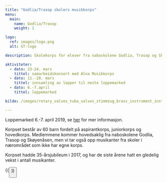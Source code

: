```yaml
---
title: "Godlia/Trasop skolers musikkorps"
menu:
  main:
    name: Godlia/Trasop
    weight: 1

logo:
  ref: images/logo.png
  alt: GT-logo

description: Skolekorps for elever fra naboskolene Godlia, Trasop og Skøyenåsen.

aktiviteter:
  - dato: 23-24. mars
    tittel: samarbeidskonsert med Alna Musikkorps
  - dato: 11.-20. mars
    tittel: innsamling av lopper til neste loppemarked
  - dato: 6.-7.april
    tittel: loppemarked

bilde: /images/rotary_valves_tuba_valves_stimmzug_brass_instrument_instrument_gloss_gold-1335416.jpg

---
```


Loppemarked 6.-7. april 2019, se [her](/loppemarked) for mer informasjon.

Korpset består av 60 barn fordelt på aspirantkorps, juniorkorps og hovedkorps. Medlemmene kommer hovedsaklig fra naboskolene Godlia, Trasop og Skøyenåsen, men vi tar også opp musikanter fra skoler i nærområdet som ikke har egne korps.

Korpset hadde 35-årsjubileum i 2017, og har de siste årene hatt en gledelig vekst i antall musikanter.

{{<button link="bli_medlem" tekst="Bli medlem" >}}
